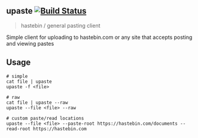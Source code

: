 ## upaste [![Build Status](https://travis-ci.org/jaemk/upaste.svg?branch=master)](https://travis-ci.org/jaemk/upaste)
> hastebin / general pasting client

Simple client for uploading to hastebin.com or any site that accepts posting and viewing pastes


## Usage
```
# simple
cat file | upaste
upaste -f <file>

# raw
cat file | upaste --raw
upaste --file <file> --raw

# custom paste/read locations
upaste --file <file> --paste-root https://hastebin.com/documents --read-root https://hastebin.com
```
